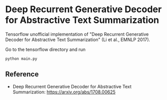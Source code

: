 # Deep Recurrent Generative Decoder for Abstractive Text Summarization

Tensorflow unofficial implementation of "Deep Recurrent Generative Decoder for Abstractive Text Summarization" (Li et al., EMNLP 2017).

Go to the tensorflow directory and run
```
python main.py
```

## Reference
- Deep Recurrent Generative Decoder for Abstractive Text Summarization: https://arxiv.org/abs/1708.00625
